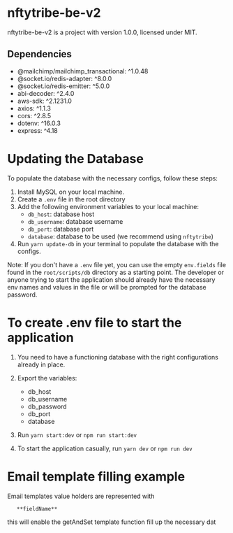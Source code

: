 # nftytribe-be-v2

nftytribe-be-v2 is a project with version 1.0.0, licensed under MIT.

## Dependencies

- @mailchimp/mailchimp_transactional: ^1.0.48
- @socket.io/redis-adapter: ^8.0.0
- @socket.io/redis-emitter: ^5.0.0
- abi-decoder: ^2.4.0
- aws-sdk: ^2.1231.0
- axios: ^1.1.3
- cors: ^2.8.5
- dotenv: ^16.0.3
- express: ^4.18

# Updating the Database

To populate the database with the necessary configs, follow these steps:

1. Install MySQL on your local machine.
2. Create a `.env` file in the root directory
3. Add the following environment variables to your local machine:
   - `db_host`: database host
   - `db_username`: database username
   - `db_port`: database port
   - `database`: database to be used (we recommend using `nftytribe`)
4. Run `yarn update-db` in your terminal to populate the database with the configs.

Note: If you don't have a `.env` file yet, you can use the empty `env.fields` file found in the `root/scripts/db` directory as a starting point. The developer or anyone trying to start the application should already have the necessary env names and values in the file or will be prompted for the database password.

# To create .env file to start the application

1. You need to have a functioning database with the right configurations already in place.

2. Export the variables:

   - db_host
   - db_username
   - db_password
   - db_port
   - database

3. Run `yarn start:dev` or `npm run start:dev`

4. To start the application casually, run `yarn dev` or `npm run dev`

# Email template filling example

Email templates value holders are represented with

```
   **fieldName**
```

this will enable the getAndSet template function fill up the necessary dat

